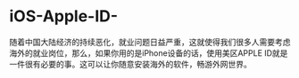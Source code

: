 # iOS-Apple-ID-
随着中国大陆经济的持续恶化，就业问题日益严重，这就使得我们很多人需要考虑海外的就业岗位，那么，如果你用的是iPhone设备的话，使用美区APPLE ID就是一件很有必要的事。这可以让你随意安装海外的软件，畅游外网世界。
